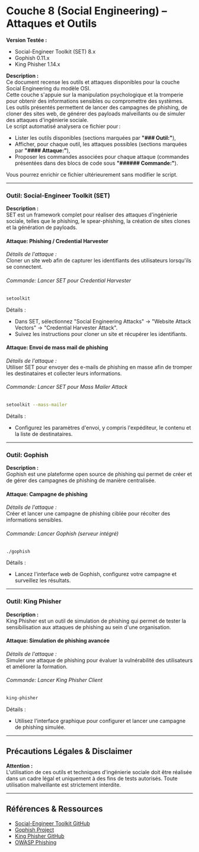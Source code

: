 # Couche 8 (Social Engineering) – Attaques et Outils

**Version Testée :**
- Social-Engineer Toolkit (SET) 8.x
- Gophish 0.11.x
- King Phisher 1.14.x

**Description :**  
Ce document recense les outils et attaques disponibles pour la couche Social Engineering du modèle OSI.  
Cette couche s'appuie sur la manipulation psychologique et la tromperie pour obtenir des informations sensibles ou compromettre des systèmes.  
Les outils présentés permettent de lancer des campagnes de phishing, de cloner des sites web, de générer des payloads malveillants ou de simuler des attaques d'ingénierie sociale.  
Le script automatisé analysera ce fichier pour :
- Lister les outils disponibles (sections marquées par **"### Outil:"**),
- Afficher, pour chaque outil, les attaques possibles (sections marquées par **"#### Attaque:"**),
- Proposer les commandes associées pour chaque attaque (commandes présentées dans des blocs de code sous **"###### Commande:"**).

Vous pourrez enrichir ce fichier ultérieurement sans modifier le script.

---

### Outil: Social-Engineer Toolkit (SET)
**Description :**  
SET est un framework complet pour réaliser des attaques d'ingénierie sociale, telles que le phishing, le spear-phishing, la création de sites clones et la génération de payloads.

#### Attaque: Phishing / Credential Harvester
*Détails de l'attaque :*  
Cloner un site web afin de capturer les identifiants des utilisateurs lorsqu'ils se connectent.

###### Commande: Lancer SET pour Credential Harvester
```bash
setoolkit
```
Détails :
- Dans SET, sélectionnez "Social Engineering Attacks" → "Website Attack Vectors" → "Credential Harvester Attack".
- Suivez les instructions pour cloner un site et récupérer les identifiants.

#### Attaque: Envoi de mass mail de phishing
*Détails de l'attaque :*  
Utiliser SET pour envoyer des e-mails de phishing en masse afin de tromper les destinataires et collecter leurs informations.

###### Commande: Lancer SET pour Mass Mailer Attack
```bash
setoolkit --mass-mailer
```
Détails :
- Configurez les paramètres d'envoi, y compris l'expéditeur, le contenu et la liste de destinataires.

---

### Outil: Gophish
**Description :**  
Gophish est une plateforme open source de phishing qui permet de créer et de gérer des campagnes de phishing de manière centralisée.

#### Attaque: Campagne de phishing
*Détails de l'attaque :*  
Créer et lancer une campagne de phishing ciblée pour récolter des informations sensibles.

###### Commande: Lancer Gophish (serveur intégré)
```bash
./gophish
```
Détails :
- Lancez l'interface web de Gophish, configurez votre campagne et surveillez les résultats.

---

### Outil: King Phisher
**Description :**  
King Phisher est un outil de simulation de phishing qui permet de tester la sensibilisation aux attaques de phishing au sein d'une organisation.

#### Attaque: Simulation de phishing avancée
*Détails de l'attaque :*  
Simuler une attaque de phishing pour évaluer la vulnérabilité des utilisateurs et améliorer la formation.

###### Commande: Lancer King Phisher Client
```bash
king-phisher
```
Détails :
- Utilisez l'interface graphique pour configurer et lancer une campagne de phishing simulée.

---

## Précautions Légales & Disclaimer
**Attention :**  
L'utilisation de ces outils et techniques d'ingénierie sociale doit être réalisée dans un cadre légal et uniquement à des fins de tests autorisés. Toute utilisation malveillante est strictement interdite.

---

## Références & Ressources
- [Social-Engineer Toolkit GitHub](https://github.com/trustedsec/social-engineer-toolkit)
- [Gophish Project](https://getgophish.com/)
- [King Phisher GitHub](https://github.com/securestate/king-phisher)
- [OWASP Phishing](https://owasp.org/www-community/attacks/Phishing)
```